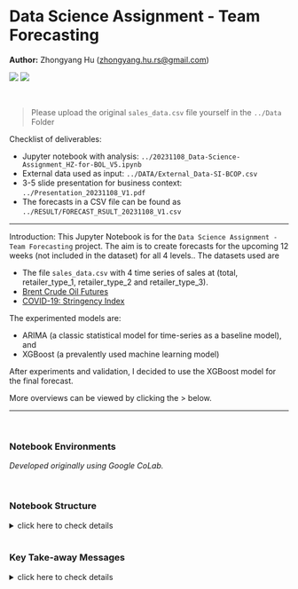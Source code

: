 # Data Science Assignment - Team Forecasting

**Author:** Zhongyang Hu (zhongyang.hu.rs@gmail.com)

<p align="left">
    <a href="https://en.wikipedia.org/wiki/Autoregressive_integrated_moving_average" title="ARIMA"><img src="https://img.shields.io/badge/Model-ARIMA-blue"></a>
		<a href="https://en.wikipedia.org/wiki/XGBoost" title="XGBoost"><img src="https://img.shields.io/badge/Model-XGBoost-blue"></a>
</p>

<br>

> Please upload the original `sales_data.csv` file yourself in the `../Data` Folder

<be>

Checklist of deliverables:
- Jupyter notebook with analysis: `../20231108_Data-Science-Assignment_HZ-for-BOL_V5.ipynb`
- External data used as input: `../DATA/External_Data-SI-BCOP.csv`
- 3-5 slide presentation for business context: `../Presentation_20231108_V1.pdf`
- The forecasts in a CSV file can be found as `../RESULT/FORECAST_RSULT_20231108_V1.csv`


---

Introduction: This Jupyter Notebook is for the `Data Science Assignment - Team Forecasting` project. The aim is to create forecasts for the upcoming 12 weeks (not included in the dataset) for all 4 levels.. The datasets used are
- The file `sales_data.csv` with 4 time series of sales at (total, retailer_type_1, retailer_type_2 and retailer_type_3).
- [Brent Crude Oil Futures](https://en.wikipedia.org/wiki/Brent_Crude)
- [COVID-19: Stringency Index](https://ourworldindata.org/explorers/coronavirus-data-explorer?uniformYAxis=0&hideControls=true&Interval=7-day+rolling+average&Relative+to+Population=true&Color+by+test+positivity=false&country=USA~ITA~CAN~DEU~GBR~FRA&Metric=Stringency+index)

The experimented models are:
- ARIMA (a classic statistical model for time-series as a baseline model), and
- XGBoost (a prevalently used machine learning model)

After experiments and validation, I decided to use the XGBoost model for the final forecast.

More overviews can be viewed by clicking the > below.

---

<br>

### Notebook Environments

_Developed originally using Google CoLab._

<br>

### Notebook Structure

<details><summary>click here to check details</summary>


Part I: Preparation and Data Exploration

- Section 1: Prepare Environment and Setups

- Section 2: Basic Overview of the Dataframe

- Section 3: Training/Validation/Testing Dataset Split

- Section 4: Time-Series Analysis

Part II: Modelling and Validation

- Section 5: Baseline Model: ARIMA

- Section 6: XGBoost Model: Experiments

Part III: Forecasting

- Section 7: Model Selection and Final Forecasting

</details>

<br>

### Key Take-away Messages

<details><summary>click here to check details</summary>

- ARIMA models tend to converge towards a constant, leading to a reduced ability to capture variations effectively.

- Underfitting is observed in XGBoost, and its behavior varies between single-point prediction and recurrent forecasting.

- A noticeable distribution shift has been identified across the training, validation, and testing datasets, resulting in a conceptual shift within the model.

- The presence of anomalies in `retailer_type_3` during the year 2020 adds complexity to the forecasting task, warranting heightened attention.

</details>

<br>
